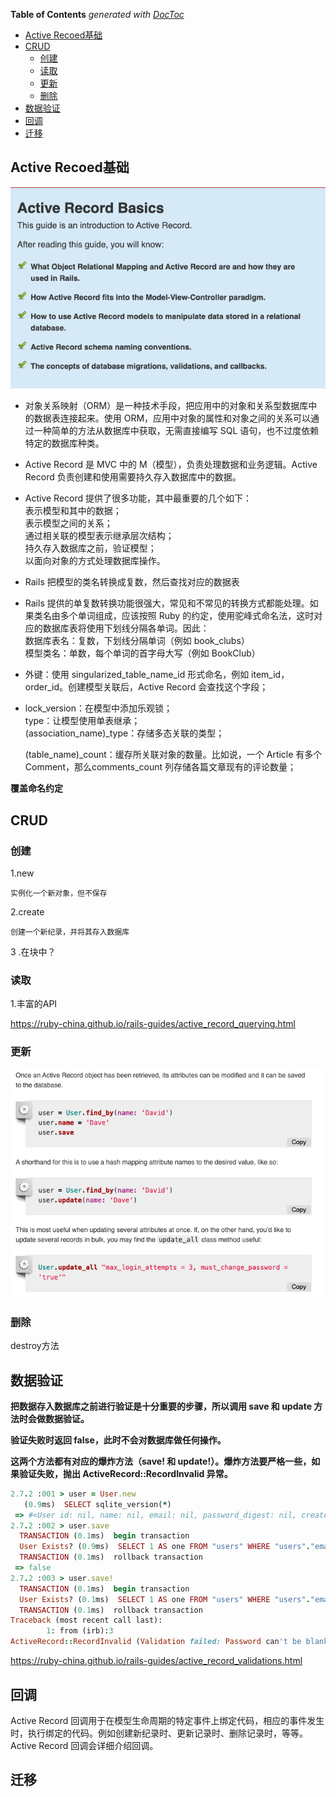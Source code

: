 <!-- START doctoc generated TOC please keep comment here to allow auto update -->
<!-- DON'T EDIT THIS SECTION, INSTEAD RE-RUN doctoc TO UPDATE -->
**Table of Contents**  *generated with [DocToc](https://github.com/thlorenz/doctoc)*

- [Active Recoed基础](#active-recoed%E5%9F%BA%E7%A1%80)
- [ CRUD ](#crud)
  - [创建](#%E5%88%9B%E5%BB%BA)
  - [读取](#%E8%AF%BB%E5%8F%96)
  - [更新](#%E6%9B%B4%E6%96%B0)
  - [删除](#%E5%88%A0%E9%99%A4)
- [ 数据验证 ](#%E6%95%B0%E6%8D%AE%E9%AA%8C%E8%AF%81)
- [ 回调 ](#%E5%9B%9E%E8%B0%83)
- [ 迁移 ](#%E8%BF%81%E7%A7%BB)

<!-- END doctoc generated TOC please keep comment here to allow auto update -->

## Active Recoed基础
![基础](img/基础.png)
    
* 对象关系映射（ORM）是一种技术手段，把应用中的对象和关系型数据库中的数据表连接起来。使用 ORM，应用中对象的属性和对象之间的关系可以通过一种简单的方法从数据库中获取，无需直接编写 SQL 语句，也不过度依赖特定的数据库种类。 

* Active Record 是 MVC 中的 M（模型），负责处理数据和业务逻辑。Active Record 负责创建和使用需要持久存入数据库中的数据。

*  Active Record 提供了很多功能，其中最重要的几个如下：   
表示模型和其中的数据；  
表示模型之间的关系；  
通过相关联的模型表示继承层次结构；  
持久存入数据库之前，验证模型；  
以面向对象的方式处理数据库操作。

* Rails 把模型的类名转换成复数，然后查找对应的数据表

* Rails 提供的单复数转换功能很强大，常见和不常见的转换方式都能处理。如果类名由多个单词组成，应该按照 Ruby 的约定，使用驼峰式命名法，这时对应的数据库表将使用下划线分隔各单词。因此：    
数据库表名：复数，下划线分隔单词（例如 book_clubs）  
模型类名：单数，每个单词的首字母大写（例如 BookClub）

* 外键：使用 singularized_table_name_id 形式命名，例如 item_id，order_id。创建模型关联后，Active Record 会查找这个字段；

* lock_version：在模型中添加乐观锁；  
type：让模型使用单表继承；  
(association_name)_type：存储多态关联的类型；
  
  (table_name)_count：缓存所关联对象的数量。比如说，一个 Article 有多个 Comment，那么comments_count 列存储各篇文章现有的评论数量；

<strong>覆盖命名约定</strong>  

<h2><strong> CRUD </strong></h2>

### 创建
1.new 
```text
实例化一个新对象，但不保存
```
2.create
```text
创建一个新纪录，并将其存入数据库
```

3 .在块中？

### 读取
1.丰富的API

https://ruby-china.github.io/rails-guides/active_record_querying.html

### 更新
![基础](img/基础_CRUD_更新.png)

### 删除
destroy方法

<h2><strong> 数据验证 </strong></h2>
<b>把数据存入数据库之前进行验证是十分重要的步骤，所以调用 save 和 update 方法时会做数据验证。

验证失败时返回 false，此时不会对数据库做任何操作。

这两个方法都有对应的爆炸方法（save! 和 update!）。爆炸方法要严格一些，如果验证失败，抛出 ActiveRecord::RecordInvalid 异常。</b>

```ruby
2.7.2 :001 > user = User.new
   (0.9ms)  SELECT sqlite_version(*)
 => #<User id: nil, name: nil, email: nil, password_digest: nil, created_at: nil, ... 
2.7.2 :002 > user.save
  TRANSACTION (0.1ms)  begin transaction
  User Exists? (0.9ms)  SELECT 1 AS one FROM "users" WHERE "users"."email" IS NULL LIMIT ?  [["LIMIT", 1]]
  TRANSACTION (0.1ms)  rollback transaction
 => false 
2.7.2 :003 > user.save!
  TRANSACTION (0.1ms)  begin transaction
  User Exists? (0.1ms)  SELECT 1 AS one FROM "users" WHERE "users"."email" IS NULL LIMIT ?  [["LIMIT", 1]]
  TRANSACTION (0.1ms)  rollback transaction
Traceback (most recent call last):
        1: from (irb):3
ActiveRecord::RecordInvalid (Validation failed: Password can't be blank, Email can't be blank)

```

https://ruby-china.github.io/rails-guides/active_record_validations.html

<h2><strong> 回调 </strong></h2>

Active Record 回调用于在模型生命周期的特定事件上绑定代码，相应的事件发生时，执行绑定的代码。例如创建新纪录时、更新记录时、删除记录时，等等。Active Record 回调会详细介绍回调。

<h2><strong> 迁移 </strong></h2>